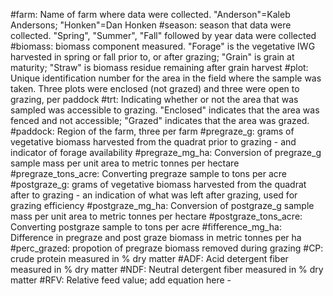 #farm: Name of farm where data were collected. "Anderson"=Kaleb Andersons; "Honken"=Dan Honken
#season: season that data were collected. "Spring", "Summer", "Fall" followed by year data were collected
#biomass: biomass component measured. "Forage" is the vegetative IWG harvested in spring or fall prior to, or after grazing; "Grain" is grain at maturity; "Straw" is biomass residue remaining after grain harvest
#plot: Unique identification number for the area in the field where the sample was taken. Three plots were enclosed (not grazed) and three were open to grazing, per paddock
#trt: Indicating whether or not the area that was sampled was accessible to grazing. "Enclosed" indicates that the area was fenced and not accessible; "Grazed" indicates that the area was grazed.
#paddock: Region of the farm, three per farm
#pregraze_g: grams of vegetative biomass harvested from the quadrat prior to grazing - and indicator of forage availability
#pregraze_mg_ha: Conversion of pregraze_g sample mass per unit area to metric tonnes per hectare
#pregraze_tons_acre: Converting pregraze sample to tons per acre
#postgraze_g: grams of vegetative biomass harvested from the quadrat after to grazing - an indication of what was left after grazing, used for grazing efficiency
#postgraze_mg_ha: Conversion of postgraze_g sample mass per unit area to metric tonnes per hectare
#postgraze_tons_acre: Converting postgraze sample to tons per acre
#fifference_mg_ha: Difference in pregraze and post graze biomass in metric tonnes per ha
#perc_grazed: propotion of pregraze biomass removed during grazing
#CP: crude protein measured in % dry matter
#ADF: Acid detergent fiber measured in % dry matter
#NDF: Neutral detergent fiber measured in % dry matter
#RFV: Relative feed value; add equation here - 
